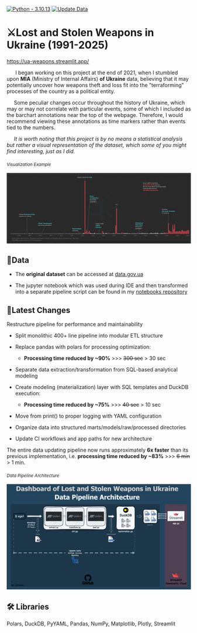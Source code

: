 [![Python - 3.10.13](https://img.shields.io/badge/Python-3.10.13-f4d159)](https://www.python.org/downloads/release/python-31013/)
[![Update Data](https://github.com/cyterat/mia-ua-weapons/actions/workflows/update.yml/badge.svg)](https://github.com/cyterat/mia-ua-weapons/actions/workflows/update.yml)

# ⚔️Lost and Stolen Weapons in Ukraine  (1991-2025)

<https://ua-weapons.streamlit.app/>

&nbsp;&nbsp;&nbsp;&nbsp;&nbsp;&nbsp;I began working on this project at the end of 2021, when I stumbled upon **MIA** (Ministry of Internal Affairs) **of Ukraine** data, believing that it may potentially uncover how weapons theft and loss fit into the "terraforming" processes of the country as a political entity.

&nbsp;&nbsp;&nbsp;&nbsp;&nbsp;Some peculiar changes occur throughout the history of Ukraine, which may or may not correlate with particular events, some of which I included as the barchart annotations near the top of the webpage. Therefore, I would recommend viewing these annotations as time markers rather than events tied to the numbers.

&nbsp;&nbsp;&nbsp;&nbsp;&nbsp;*It is worth noting that this project is by no means a statistical analysis but rather a visual representation of the dataset, which some of you might find interesting, just as I did.*

<sub>*Visualization Example*<sub>

![](assets/2024-02-Lost-and-Stolen-Weapons-in-Ukraine-Streamlit.png)

## 💾Data

- The **original dataset** can be accessed at [data.gov.ua](https://data.gov.ua/en/dataset/5e7a9e93-e4ae-408a-8b99-6a21bfa9c12a/resource/1fcab772-0b3c-4938-8f72-e60db343cbe5)

- The jupyter notebook which was used during IDE and then transformed into a separate pipeline script can be found in my [notebooks repository](https://github.com/cyterat/notebooks)

## 🚧Latest Changes

Restructure pipeline for performance and maintainability

- Split monolithic 400+ line pipeline into modular ETL structure

- Replace pandas with polars for processing optimization:
    - __Processing time reduced by ~90%__ >>> ~~300 sec~~ > 30 sec 

- Separate data extraction/transformation from SQL-based analytical modeling

- Create modeling (materialization) layer with SQL templates and DuckDB execution:
    - __Processing time reduced by ~75%__ >>> ~~40 sec~~ > 10 sec

- Move from print() to proper logging with YAML configuration

- Organize data into structured marts/models/raw/processed directories

- Update CI workflows and app paths for new architecture

The entire data updating pipeline now runs approximately __6x faster__ than its previous implementation, i.e. __processing time reduced by ~83%__ >>> ~~6 min~~ > 1 min.

<sub>*Data Pipeline Architecture*<sub>

![](assets/mia-ua-weapons-data-pipeline-architecture.png)
  
## 🛠 Libraries

Polars, DuckDB, PyYAML, Pandas, NumPy, Matplotlib, Plotly, Streamlit
